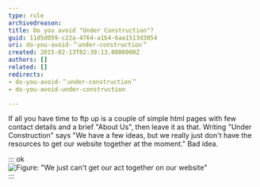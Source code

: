 ```yaml
---
type: rule
archivedreason: 
title: Do you avoid "Under Construction"?
guid: 11d5d059-c22a-4764-a1b4-6aa1513d3054
uri: do-you-avoid-＂under-construction＂
created: 2015-02-13T02:39:13.0000000Z
authors: []
related: []
redirects:
- do-you-avoid-＂under-construction＂
- do-you-avoid-under-construction

---
```


If all you have time to ftp up is a couple of simple html pages with few contact     details and a brief "About Us", then leave it as that. Writing "Under Construction"     says "We have a few ideas, but we really just don't have the resources to get our     website together at the moment." Bad idea.

<!--endintro-->




::: ok  
![Figure: "We just can't get our act together on our website"](../../assets/Websites\_UnderConstruction.jpg)  
:::
